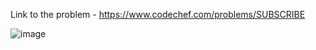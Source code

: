 Link to the problem - https://www.codechef.com/problems/SUBSCRIBE


![image](https://user-images.githubusercontent.com/57552973/230634773-11e0473f-d306-4137-9e27-0258b89e5bd5.png)
